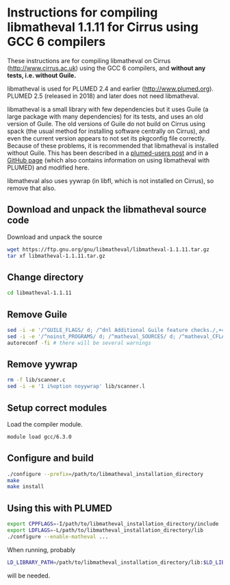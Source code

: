 Instructions for compiling libmatheval 1.1.11 for Cirrus using GCC 6 compilers
==========================================================================

These instructions are for compiling libmatheval on Cirrus
(http://www.cirrus.ac.uk) using the GCC 6 compilers, and **without any
tests, i.e. without Guile.**

libmatheval is used for PLUMED 2.4 and earlier
(http://www.plumed.org).  PLUMED 2.5 (released in 2018) and later does
not need libmatheval.

libmatheval is a small library with few dependencies but it uses Guile
(a large package with many dependencies) for its tests, and uses an
old version of Guile.  The old versions of Guile do not build on
Cirrus using spack (the usual method for installing software centrally
on Cirrus), and even the current version appears to not set its
pkgconfig file correctly.  Because of these problems, it is
recommended that libmatheval is installed without Guile.  This has
been described in a [plumed-users
post](https://groups.google.com/forum/#!topic/plumed-users/Zr21oQULcY0)
and in a [GitHub
page](https://github.com/UWPRG/Plumed/blob/master/compile_plumed_gromacs_matheval.md)
(which also contains information on using libmatheval with PLUMED) and
modified here.

libmatheval also uses yywrap (in libfl, which is not installed on
Cirrus), so remove that also.


Download and unpack the libmatheval source code
-------------------------------------------

Download and unpack the source

```bash
wget https://ftp.gnu.org/gnu/libmatheval/libmatheval-1.1.11.tar.gz
tar xf libmatheval-1.1.11.tar.gz
```

Change directory
----------------

```bash
cd libmatheval-1.1.11
```

Remove Guile
------------

```bash
sed -i -e '/^GUILE_FLAGS/ d; /^dnl Additional Guile feature checks./,+4 d' configure.in
sed -i -e '/^noinst_PROGRAMS/ d; /^matheval_SOURCES/ d; /^matheval_CFLAGS/ d; /^matheval_LDADD/ d; /^matheval_LDFLAGS/ d' tests/Makefile.am
autoreconf -fi # there will be several warnings
```

Remove yywrap
-------------

```bash
rm -f lib/scanner.c
sed -i -e '1 i%option noyywrap' lib/scanner.l
```

Setup correct modules
---------------------

Load the compiler module.

```bash
module load gcc/6.3.0 
```

Configure and build
-------------------

```bash
./configure --prefix=/path/to/libmatheval_installation_directory
make
make install
```


Using this with PLUMED
----------------------

```bash
export CPPFLAGS=-I/path/to/libmatheval_installation_directory/include
export LDFLAGS=-L/path/to/libmatheval_installation_directory/lib
./configure --enable-matheval ...
```

When running, probably

```bash
LD_LIBRARY_PATH=/path/to/libmatheval_installation_directory/lib:$LD_LIBRARY_PATH
```

will be needed.

